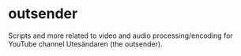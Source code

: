 # outsender
Scripts and more related to video and audio processing/encoding for YouTube
channel Utesändaren (the outsender).
